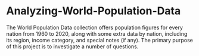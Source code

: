 # Analyzing-World-Population-Data
The World Population Data collection offers population figures for every nation from 1960 to 2020, along with some extra data by nation, including its region, income category, and special notes (if any). The primary purpose of this project is to investigate a number of questions.
